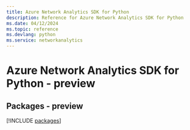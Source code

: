 ```yaml
---
title: Azure Network Analytics SDK for Python
description: Reference for Azure Network Analytics SDK for Python
ms.date: 04/12/2024
ms.topic: reference
ms.devlang: python
ms.service: networkanalytics
---
```

# Azure Network Analytics SDK for Python - preview
## Packages - preview
[!INCLUDE [packages](network-analytics-index.md)]